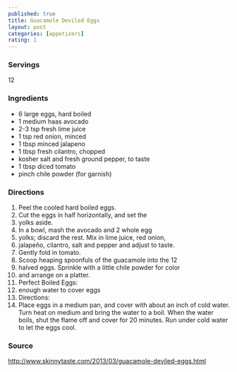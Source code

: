 ```yaml
---
published: true
title: Guacamole Deviled Eggs
layout: post
categories: [appetizers]
rating: 1
---
```

### Servings
12

### Ingredients
- 6 large eggs, hard boiled 
- 1 medium haas avocado
- 2-3 tsp fresh lime juice
- 1 tsp red onion, minced
- 1 tbsp minced jalapeno
- 1 tbsp fresh cilantro, chopped
- kosher salt and fresh ground pepper, to taste
- 1 tbsp diced tomato
- pinch chile powder (for garnish)


### Directions
1. Peel the cooled hard boiled eggs.
2. Cut the eggs in half horizontally, and set the
3. yolks aside.
4. In a bowl, mash the avocado and 2 whole egg
5. yolks; discard the rest. Mix in lime juice, red onion,
6. jalapeño, cilantro, salt and pepper and adjust to taste.
7. Gently fold in tomato.
8. Scoop heaping spoonfuls of the guacamole into the 12
9. halved eggs. Sprinkle with a little chile powder for color
10. and arrange on a platter.
11. Perfect Boiled Eggs:
12. enough water to cover eggs
13. Directions:
14. Place eggs in a medium pan, and cover with about an inch of cold water. Turn heat on medium and bring the water to a boil. When the water boils, shut the flame off and cover for 20 minutes. Run under cold water to let the eggs cool.

### Source
<a href="http://www.skinnytaste.com/2013/03/guacamole-deviled-eggs.html" target="new">http://www.skinnytaste.com/2013/03/guacamole-deviled-eggs.html</a>
